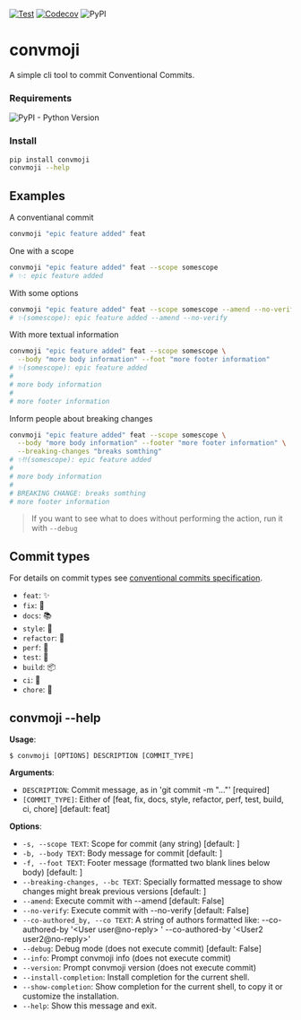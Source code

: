 
[![Test](https://github.com/KnowKit/convmoji/actions/workflows/test.yaml/badge.svg)](https://github.com/KnowKit/convmoji/actions/workflows/test.yaml)
[![Codecov](https://codecov.io/gh/KnowKit/convmoji/branch/main/graph/badge.svg?token=84LAM4S1RD)](https://codecov.io/gh/KnowKit/convmoji)
![PyPI](https://img.shields.io/pypi/v/convmoji?label=convmoji)

# convmoji

A simple cli tool to commit Conventional Commits.

### Requirements

![PyPI - Python Version](https://img.shields.io/pypi/pyversions/convmoji)

### Install

```bash
pip install convmoji
convmoji --help
```

## Examples

A conventianal commit
````bash
convmoji "epic feature added" feat
````

One with a scope
````bash
convmoji "epic feature added" feat --scope somescope
# ✨: epic feature added
````

With some options
````bash
convmoji "epic feature added" feat --scope somescope --amend --no-verify
# ✨(somescope): epic feature added --amend --no-verify
````

With more textual information
````bash
convmoji "epic feature added" feat --scope somescope \
  --body "more body information" --foot "more footer information"
# ✨(somescope): epic feature added
# 
# more body information
# 
# more footer information
````

Inform people about breaking changes
````bash
convmoji "epic feature added" feat --scope somescope \
  --body "more body information" --footer "more footer information" \
  --breaking-changes "breaks somthing"
# ✨‼️(somescope): epic feature added
# 
# more body information
# 
# BREAKING CHANGE: breaks somthing
# more footer information
````

> If you want to see what to does without performing the action, run it with `--debug`

## Commit types

For details on commit types see [conventional commits specification](https://www.conventionalcommits.org/en/v1.0.0/#specification).

* `feat`: ✨
* `fix`: 🐛
* `docs`: 📚
* `style`: 💎
* `refactor`: 🔨
* `perf`: 🚀
* `test`: 🚨
* `build`: 📦
* `ci`: 👷
* `chore`: 🔧

## convmoji --help

**Usage**:

```console
$ convmoji [OPTIONS] DESCRIPTION [COMMIT_TYPE]
```

**Arguments**:

* `DESCRIPTION`: Commit message, as in 'git commit -m "..."'  [required]
* `[COMMIT_TYPE]`: Either of [feat, fix, docs, style, refactor, perf, test, build, ci, chore]  [default: feat]

**Options**:

* `-s, --scope TEXT`: Scope for commit (any string)  [default: ]
* `-b, --body TEXT`: Body message for commit  [default: ]
* `-f, --foot TEXT`: Footer message (formatted two blank lines below body)  [default: ]
* `--breaking-changes, --bc TEXT`: Specially formatted message to show changes might break         previous versions  [default: ]
* `--amend`: Execute commit with --amend  [default: False]
* `--no-verify`: Execute commit with --no-verify  [default: False]
* `--co-authored_by, --co TEXT`: A string of authors formatted like:        --co-authored-by '<User user@no-reply> '        --co-authored-by '<User2 user2@no-reply>'
* `--debug`: Debug mode (does not execute commit)  [default: False]
* `--info`: Prompt convmoji info (does not execute commit)
* `--version`: Prompt convmoji version (does not execute commit)
* `--install-completion`: Install completion for the current shell.
* `--show-completion`: Show completion for the current shell, to copy it or customize the installation.
* `--help`: Show this message and exit.
